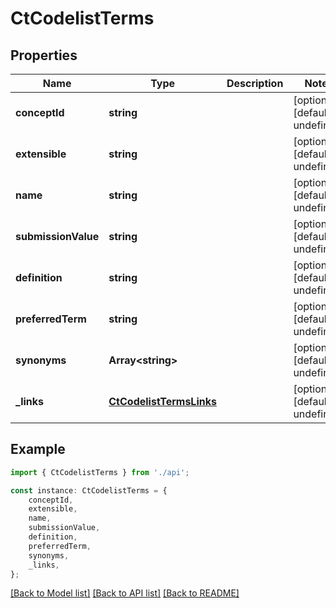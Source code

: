 # CtCodelistTerms


## Properties

Name | Type | Description | Notes
------------ | ------------- | ------------- | -------------
**conceptId** | **string** |  | [optional] [default to undefined]
**extensible** | **string** |  | [optional] [default to undefined]
**name** | **string** |  | [optional] [default to undefined]
**submissionValue** | **string** |  | [optional] [default to undefined]
**definition** | **string** |  | [optional] [default to undefined]
**preferredTerm** | **string** |  | [optional] [default to undefined]
**synonyms** | **Array&lt;string&gt;** |  | [optional] [default to undefined]
**_links** | [**CtCodelistTermsLinks**](CtCodelistTermsLinks.md) |  | [optional] [default to undefined]

## Example

```typescript
import { CtCodelistTerms } from './api';

const instance: CtCodelistTerms = {
    conceptId,
    extensible,
    name,
    submissionValue,
    definition,
    preferredTerm,
    synonyms,
    _links,
};
```

[[Back to Model list]](../README.md#documentation-for-models) [[Back to API list]](../README.md#documentation-for-api-endpoints) [[Back to README]](../README.md)
